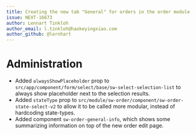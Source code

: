 ```yaml
---
title: Creating the new tab "General" for orders in the order module
issue: NEXT-16673
author: Lennart Tinkloh
author_email: l.tinkloh@haokeyingxiao.com 
author_github: @lernhart
---
```

# Administration
* Added `alwaysShowPlaceholder` prop to `src/app/component/form/select/base/sw-select-selection-list` to always show placeholder next to the selection results.
* Added `stateType` prop to `src/module/sw-order/component/sw-order-state-select-v2` to allow it to be called more modular, instead of hardcoding state-types.
* Added component `sw-order-general-info`, which shows some summarizing information on top of the new order edit page.
